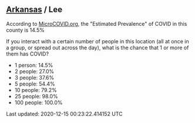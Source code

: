 
## [Arkansas](/united-states/arkansas) / Lee

According to [MicroCOVID.org](http://microcovid.org),
the "Estimated Prevalence" of COVID in this county is 14.5%

If you interact with a certain number of people in this location
(all at once in a group, or spread out across the day), what is the chance that
1 or more of them has COVID?

- 1 person: 14.5%
- 2 people: 27.0%
- 3 people: 37.6%
- 5 people: 54.4%
- 10 people: 79.2%
- 25 people: 98.0%
- 100 people: 100.0%

Last updated: 2020-12-15 00:23:22.414152 UTC
